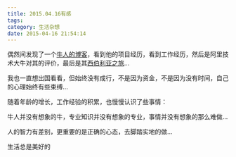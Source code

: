```yaml
---
title: 2015.04.16有感
tags:
category: 生活杂想
date: 2015-04-16 21:54:14
---
```


偶然间发现了一个[牛人的博客](https://www.byvoid.com/)，看到他的项目经历，看到工作经历，然后是阿里技术大牛对其的评价，最后是其[西伯利亚之旅](https://www.byvoid.com/blog/trans-siberia-travel-notes)...

我也一直想出国看看，但始终没有成行，不是因为资金，不是因为没有时间，自己的心理始终有些束缚...

随着年龄的增长，工作经验的积累，也慢慢认识了些事情：

牛人并没有想象的牛，专业知识并没有想象的专业，事情并没有想象的那么难做...

人的智力有差别，更重要的是正确的心态，去脚踏实地的做...

生活总是美好的